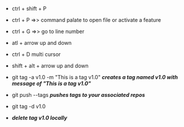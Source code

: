 - ctrl + shift + P
- ctrl + P =>> command palate to open file or activate a feature
- ctrl + G =>> go to line number
- atl + arrow up and down
- ctrl + D multi cursor
- shift + alt + arrow up and down

- git tag -a v1.0 -m "This is a tag v1.0"
  **_creates a tag named v1.0 with message of "This is a tag v1.0"_**
- git push --tags 
**_pushes tags to your associated repos_** 
- git tag -d v1.0
- **_delete tag v1.0 locally_**
